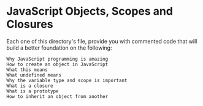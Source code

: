 # JavaScript Objects, Scopes and Closures

Each one of this directory's file, provide you with commented code
that will build a better foundation on the following:
    
    Why JavaScript programming is amazing
    How to create an object in JavaScript
    What this means
    What undefined means
    Why the variable type and scope is important
    What is a closure
    What is a prototype
    How to inherit an object from another
